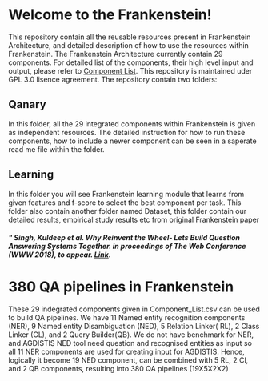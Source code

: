 # Welcome to the Frankenstein! 
This repository contain all the reusable resources present in Frankenstein Architecture, and detailed description of how to use the resources within Frankenstein. The Frankenstein Architecture currently contain 29 components. For detailed list of the components, their high level input and output, please refer to [Component List](https://github.com/WDAqua/Frankenstein/blob/master/Component%20List.csv). This repository is maintained uder GPL 3.0 lisence agreement. The repository contain two folders:
## Qanary 
In this folder, all the 29 integrated components within Frankenstein is given as independent resources. The detailed instruction for how to run these components,
how to include a newer component can be seen in a saperate read me file within the folder. 

## Learning
In this folder you will see Frankenstein learning module that learns from given features and f-score to select the best 
component per task. This folder also contain another folder named Dataset, this folder contain our detailed results, 
empirical study results etc from original Frankenstein paper 
##### " Singh, Kuldeep et al. Why Reinvent the Wheel- Lets Build Question Answering Systems Together. in proceedings of The Web Conference (WWW 2018), to appear. [Link](https://www.researchgate.net/publication/322057242_Why_Reinvent_the_Wheel-Let%27s_Build_Question_Answering_Systems_Together).

# 380 QA pipelines in Frankenstein
These 29 indegrated components given in Component_List.csv can be used to build QA pipelines. We have 11 Named entity
recognition components (NER), 9 Named entity Disambiguation (NED), 5 Relation Linker( RL), 2 Class Linker (CL), and 2 Query Builder(QB).
We do not have benchmark for NER, and AGDISTIS NED tool need question and recognised entities as input so all 11 NER components are 
used for creating input for AGDISTIS. Hence, logically it become 19 NED component, can be combined with 5 RL, 2 Cl, and 2 QB 
components, resulting into 380 QA pipelines (19X5X2X2)

